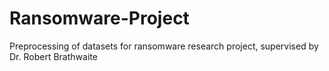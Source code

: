 # Ransomware-Project
Preprocessing of datasets for ransomware research project, supervised by Dr. Robert Brathwaite
